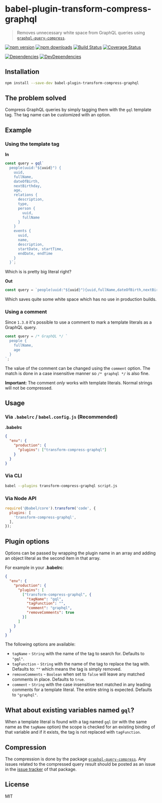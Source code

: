 # babel-plugin-transform-compress-graphql

> Removes unnecessary white space from GraphQL queries using
[`graphql-query-compress`](https://www.npmjs.com/package/graphql-query-compress).

[![npm version](https://img.shields.io/npm/v/babel-plugin-transform-compress-graphql.svg)](https://www.npmjs.com/package/babel-plugin-transform-compress-graphql)
[![npm downloads](https://img.shields.io/npm/dm/babel-plugin-transform-compress-graphql.svg)](https://www.npmjs.com/package/babel-plugin-transform-compress-graphql)
[![Build Status](https://travis-ci.org/frontendr/babel-plugin-transform-compress-graphql.svg?branch=master)](https://travis-ci.org/frontendr/babel-plugin-transform-compress-graphql)
[![Coverage Status](https://coveralls.io/repos/github/frontendr/babel-plugin-transform-compress-graphql/badge.svg?branch=develop)](https://coveralls.io/github/frontendr/babel-plugin-transform-compress-graphql?branch=develop)

[![Dependencies](https://img.shields.io/david/frontendr/babel-plugin-transform-compress-graphql.svg)](https://david-dm.org/frontendr/babel-plugin-transform-compress-graphql)
[![DevDependencies](https://img.shields.io/david/dev/frontendr/babel-plugin-transform-compress-graphql.svg)](https://david-dm.org/frontendr/babel-plugin-transform-compress-graphql?type=dev)

## Installation

```sh
npm install --save-dev babel-plugin-transform-compress-graphql
```

## The problem solved

Compress GraphQL queries by simply tagging them with the `gql` template tag.
The tag name can be customized with an option.

## Example

### Using the template tag

**In**
```js
const query = gql`
  people(uuid:"${uuid}") {
    uuid,
    fullName,
    dateOfBirth,
    nextBirthday,
    age,
    relations {
      description,
      type,
      person {
        uuid,
        fullName
      }
    }
    events {
      uuid,
      name,
      description,
      startDate, startTime,
      endDate, endTime
    }
  }`;
```

Which is is pretty big literal right?

**Out**
```js
const query = `people(uuid:"${uuid}"){uuid,fullName,dateOfBirth,nextBirthday,age,relations{description,type,person{uuid,fullName}}events{uuid,name,description,startDate,startTime,endDate,endTime}}`;
```

Which saves quite some white space which has no use in production builds.

### Using a comment

Since `1.3.0` it's possible to use a comment to mark a template literals as a GraphQL query.

```js
const query = /* GraphQL */ `
  people {
    fullName,
    age
  }
`;
```

The value of the comment can be changed using the `comment` option. The match is done
in a case insensitive manner so `/* graphql */` is also fine.

**Important:** The comment *only* works with template literals. Normal strings will not
be compressed.

## Usage

### Via `.babelrc` / `babel.config.js` (Recommended)

**.babelrc**

```json
{
  "env": {
    "production": {
      "plugins": ["transform-compress-graphql"]
    }
  }
}
```

### Via CLI

```sh
babel --plugins transform-compress-graphql script.js
```

### Via Node API

```js
require('@babel/core').transform('code', {
  plugins: [
    'transform-compress-graphql',
  ],
});
```

## Plugin options

Options can be passed by wrapping the plugin name in an array and adding an
object literal as the second item in that array.

For example in your **.babelrc**:

```json
{
  "env": {
    "production": {
      "plugins": [
        ["transform-compress-graphql", {
          "tagName": "gql",
          "tagFunction": "",
          "comment": "graphql",
          "removeComments": true
        }]
      ]
    }
  }
}
```

The following options are available:

- `tagName` - `String` with the name of the tag to search for. Defaults
  to `"gql"`.
- `tagFunction` - `String` with the name of the tag to replace the tag with.
  Defaults to: `""` which means the tag is simply removed.
- `removeComments` - `Boolean` when set to `false` will leave any matched comments in
  place. Defaults to `true`.
- `comment` - `String` with the case insensitive text matched in any leading comments
  for a template literal. The entire string is expected. Defaults to `"graphql"`. 

## What about existing variables named `gql`?

When a template literal is found with a tag named `gql` (or with the same name
as the `tagName` option) the scope is checked for an existing binding of that
variable and if it exists, the tag is not replaced with `tagFunction`.

## Compression

The compression is done by the package [`graphql-query-compress`](https://www.npmjs.com/package/graphql-query-compress).
Any issues related to the compressed query result should be posted as an issue
in the [issue tracker](https://github.com/rse/graphql-query-compress/issues) of
that package.

## License

MIT
